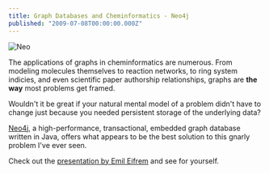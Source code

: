 ```yaml
---
title: Graph Databases and Cheminformatics - Neo4j
published: "2009-07-08T00:00:00.000Z"
---
```


![Neo](/images/posts/20090708/neo.png "Neo")

The applications of graphs in cheminformatics are numerous. From modeling molecules themselves to reaction networks, to ring system indicies, and even scientific paper authorship relationships, graphs are **the way** most problems get framed.

Wouldn't it be great if your natural mental model of a problem didn't have to change just because you needed persistent storage of the underlying data?

[Neo4j](http://neo4j.org/), a high-performance, transactional, embedded graph database written in Java, offers what appears to be the best solution to this gnarly problem I've ever seen.

Check out the [presentation by Emil Eifrem](http://www.infoq.com/presentations/emil-eifrem-neo4j) and see for yourself.